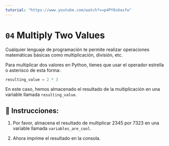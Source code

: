```yaml
---
tutorial: "https://www.youtube.com/watch?v=p4PY8s6asfw"
---
```


# `04` Multiply Two Values

Cualquier lenguaje de programación te permite realizar operaciones matemáticas básicas como multiplicación, división, etc.

Para multiplicar dos valores en Python, tienes que usar el operador estrella o asterisco de esta forma:

```py
resulting_value = 2 * 3
```

En este caso, hemos almacenado el resultado de la multiplicación en una variable llamada `resulting_value`.

## 📝 Instrucciones:

1. Por favor, almacena el resultado de multiplicar 2345 por 7323 en una variable llamada `variables_are_cool`.

2. Ahora imprime el resultado en la consola.